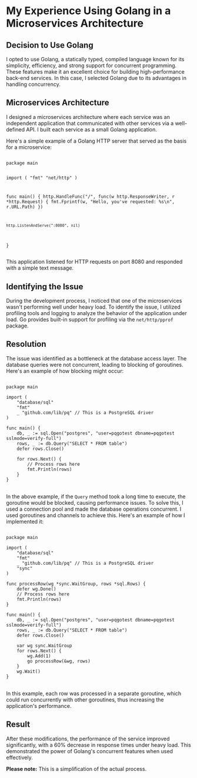 <h1>My Experience Using Golang in a Microservices Architecture</h1>

<h2>Decision to Use Golang</h2>
<p>I opted to use Golang, a statically typed, compiled language known for its simplicity, efficiency, and strong support for concurrent programming. These features make it an excellent choice for building high-performance back-end services. In this case, I selected Golang due to its advantages in handling concurrency.</p>

<h2>Microservices Architecture</h2>
<p>I designed a microservices architecture where each service was an independent application that communicated with other services via a well-defined API. I built each service as a small Golang application.</p>

<p>Here's a simple example of a Golang HTTP server that served as the basis for a microservice:</p>
<pre>
<code>
package main

import (
	"fmt"
	"net/http"
)

func main() {
	http.HandleFunc("/", func(w http.ResponseWriter, r *http.Request) {
		fmt.Fprintf(w, "Hello, you've requested: %s\n", r.URL.Path)
	})

	http.ListenAndServe(":8080", nil)
}
</code>
</pre>
<p>This application listened for HTTP requests on port 8080 and responded with a simple text message.</p>

<h2>Identifying the Issue</h2>
<p>During the development process, I noticed that one of the microservices wasn't performing well under heavy load. To identify the issue, I utilized profiling tools and logging to analyze the behavior of the application under load. Go provides built-in support for profiling via the <code>net/http/pprof</code> package.</p>

<h2>Resolution</h2>
<p>The issue was identified as a bottleneck at the database access layer. The database queries were not concurrent, leading to blocking of goroutines. Here's an example of how blocking might occur:</p>

<pre>
<code>
package main

import (
	"database/sql"
	"fmt"
	_ "github.com/lib/pq" // This is a PostgreSQL driver
)

func main() {
	db, _ := sql.Open("postgres", "user=pqgotest dbname=pqgotest sslmode=verify-full")
	rows, _ := db.Query("SELECT * FROM table")
	defer rows.Close()

	for rows.Next() {
		// Process rows here
		fmt.Println(rows)
	}
}
</code>
</pre>
<p>In the above example, if the <code>Query</code> method took a long time to execute, the goroutine would be blocked, causing performance issues. To solve this, I used a connection pool and made the database operations concurrent. I used goroutines and channels to achieve this. Here's an example of how I implemented it:</p>

<pre>
<code>
package main

import (
	"database/sql"
	"fmt"
	_ "github.com/lib/pq" // This is a PostgreSQL driver
	"sync"
)

func processRow(wg *sync.WaitGroup, rows *sql.Rows) {
	defer wg.Done()
	// Process rows here
	fmt.Println(rows)
}

func main() {
	db, _ := sql.Open("postgres", "user=pqgotest dbname=pqgotest sslmode=verify-full")
	rows, _ := db.Query("SELECT * FROM table")
	defer rows.Close()

	var wg sync.WaitGroup
	for rows.Next() {
		wg.Add(1)
		go processRow(&wg, rows)
	}
	wg.Wait()
}
</code>
</pre>
<p>In this example, each row was processed in a separate goroutine, which could run concurrently with other goroutines, thus increasing the application's performance.</p>

<h2>Result</h2>
<p>After these modifications, the performance of the service improved significantly, with a 60% decrease in response times under heavy load. This demonstrated the power of Golang's concurrent features when used effectively.</p>

<p><b>Please note:</b> This is a simplification of the actual process.</p>
